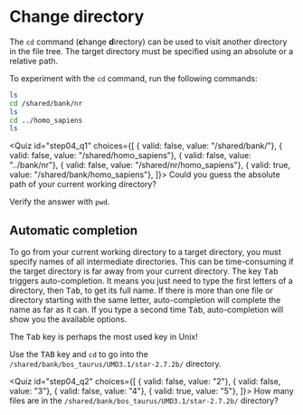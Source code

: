 <script>
import Quiz from "components/Quiz.svelte";
</script>
# Change directory
The `cd` command (**c**hange **d**irectory) can be used to visit another directory in the file tree. 
The target directory must be specified using an absolute or a relative path. 

To experiment with the `cd` command, run the following commands:

```bash
ls
cd /shared/bank/nr
ls
cd ../homo_sapiens
ls 
```

<Quiz id="step04_q1" choices={[
	{ valid: false, value: "/shared/bank/"},
	{ valid: false, value: "/shared/homo_sapiens"},
	{ valid: false, value: "../bank/nr"},
	{ valid: false, value: "/shared/nr/homo_sapiens"},
	{ valid: true, value: "/shared/bank/homo_sapiens"},
]}>
	<span slot="prompt">
		Could you guess the absolute path of your current working directory?
	</span>
</Quiz>

Verify the answer with `pwd`.

## Automatic completion

To go from your current working directory to a target directory, you must specify names of all intermediate directories. This can be time-consuming if the target directory is far away from your current directory. 
The key <kbd>Tab</kbd> triggers auto-completion. It means you just need to type the first letters of a directory, then <kbd>Tab</kbd>, to get its full name. If there is more than one file or directory starting with the same letter, auto-completion will complete the name as far as it can. If you type a second time <kbd>Tab</kbd>, auto-completion will show you the available options.

The <kbd>Tab</kbd> key is perhaps the most used key in Unix!

Use the <kbd>TAB</kbd> key and `cd` to go into the `/shared/bank/bos_taurus/UMD3.1/star-2.7.2b/` directory.

<Quiz id="step04_q2" choices={[
	{ valid: false, value: "2"},
	{ valid: false, value: "3"},
	{ valid: false, value: "4"},
	{ valid: true, value: "5"},
]}>
	<span slot="prompt">
		How many files are in the `/shared/bank/bos_taurus/UMD3.1/star-2.7.2b/` directory?
	</span>
</Quiz>
